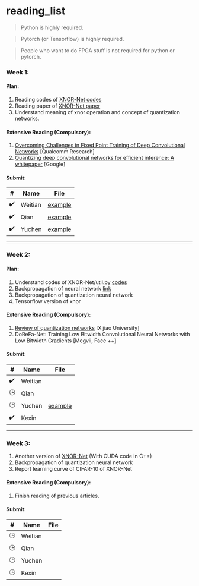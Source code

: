 # reading_list

> Python is highly required. 

> Pytorch (or Tensorflow) is highly required.

> People who want to do FPGA stuff is not required for python or pytorch.
  

### Week 1:

#### Plan: 

1. Reading codes of [XNOR-Net codes](https://github.com/jiecaoyu/XNOR-Net-PyTorch)
2. Reading paper of [XNOR-Net paper](https://github.com/allenai/XNOR-Net)
3. Understand meaning of xnor operation and concept of quantization networks.

#### Extensive Reading (Compulsory):
1. [Overcoming Challenges in Fixed Point Training of Deep Convolutional Networks](./Krishnamoorthi%20-%202018%20-%20Quantizing%20deep%20convolutional%20networks%20for%20efficient%20inference%20A%20whitepaper.pdf) [Qualcomm Research]
2. [Quantizing deep convolutional networks for efficient inference: A whitepaper](./Lin%2C%20Talathi%20-%202016%20-%20Overcoming%20Challenges%20in%20Fixed%20Point%20Training%20of%20Deep%20Convolutional%20Networks.pdf) [Google]

#### Submit:
|#|Name|File|
|---|---|----
|:heavy_check_mark:|Weitian|[example](./Lin%2C%20Talathi%20-%202016%20-%20Overcoming%20Challenges%20in%20Fixed%20Point%20Training%20of%20Deep%20Convolutional%20Networks.pdf)|
|:heavy_check_mark:|Qian|[example](./Lin%2C%20Talathi%20-%202016%20-%20Overcoming%20Challenges%20in%20Fixed%20Point%20Training%20of%20Deep%20Convolutional%20Networks.pdf)|
|:heavy_check_mark:|Yuchen|[example](./Lin%2C%20Talathi%20-%202016%20-%20Overcoming%20Challenges%20in%20Fixed%20Point%20Training%20of%20Deep%20Convolutional%20Networks.pdf)|

-------------------

### Week 2:

#### Plan: 

1. Understand codes of XNOR-Net/util.py [codes](https://github.com/jiecaoyu/XNOR-Net-PyTorch/blob/master/CIFAR_10/util.py)
2. Backpropagation of neural network [link](http://ufldl.stanford.edu/wiki/index.php/Backpropagation_Algorithm)
3. Backpropagation of quantization neural network 
4. Tensorflow version of xnor

#### Extensive Reading (Compulsory):
1.  [Review of quantization networks](https://www.jiqizhixin.com/articles/2018-06-01-11) [Xijiao University]
2.  DoReFa-Net: Training Low Bitwidth Convolutional Neural Networks with Low Bitwidth Gradients [Megvii, Face ++]

#### Submit:
|#|Name|File|
|---|---|----
|:heavy_check_mark:|Weitian|
|:clock3:|Qian|
|:clock3:|Yuchen|[example](https://github.com/XinDongol/reading_list/blob/master/Yuchen%20Cai/Report/W2%20Report.pdf)
|:heavy_check_mark:|Kexin|

-------------------

### Week 3:
1. Another version of [XNOR-Net](https://github.com/XinDongol/reading_list/invitations) (With CUDA code in C++)
2. Backpropagation of quantization neural network 
3. Report learning curve of CIFAR-10 of XNOR-Net

#### Extensive Reading (Compulsory):
1. Finish reading of previous articles.

#### Submit:
|#|Name|File|
|---|---|----
|:clock3:|Weitian|
|:clock3:|Qian|
|:clock3:|Yuchen|
|:clock3:|Kexin|



